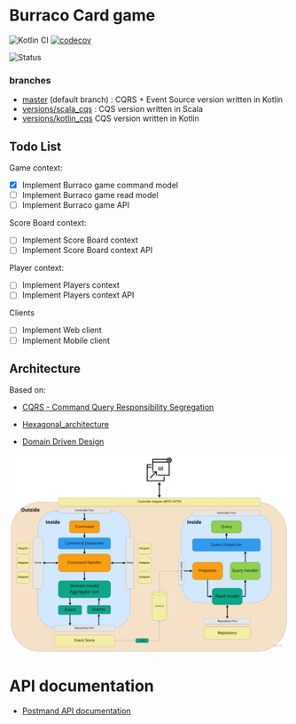 # Burraco Card game
![Kotlin CI](https://github.com/abaddon/burraco/workflows/Kotlin%20CI/badge.svg?branch=master&event=push) [![codecov](https://codecov.io/gh/abaddon/burraco/branch/master/graph/badge.svg?token=I5MUK1OLTQ)](https://codecov.io/gh/abaddon/burraco/branch/master)  

![Status](https://img.shields.io/static/v1?label=Status&message=Work%20In%20Progess&color=yellow)

### branches
- [master](https://github.com/abaddon/burraco/tree/master) (default branch) : CQRS + Event Source version written in Kotlin
- [versions/scala_cqs](https://github.com/abaddon/burraco/tree/versions/scala_cqs) : CQS version written in Scala
- [versions/kotlin_cqs](https://github.com/abaddon/burraco/tree/versions/kotlin_cqs) CQS version written in Kotlin

## Todo List
Game context:
- [x] Implement Burraco game command model
- [ ] Implement Burraco game read model
- [ ] Implement Burraco game API

Score Board context:
- [ ] Implement Score Board context
- [ ] Implement Score Board context API

Player context:
- [ ] Implement Players context
- [ ] Implement Players context API

Clients
- [ ] Implement Web client
- [ ] Implement Mobile client

## Architecture
Based on:
* [CQRS - Command Query Responsibility Segregation](https://martinfowler.com/bliki/CQRS.html)

* [Hexagonal_architecture](https://en.wikipedia.org/wiki/Hexagonal_architecture_(software))
* [Domain Driven Design](https://martinfowler.com/tags/domain%20driven%20design.html)

![architecture schema](./docs/architecture-cqrs.jpg)

# API documentation
- [Postmand API documentation](https://documenter.getpostman.com/view/11592805/T1DpCxrz?version=latest)
